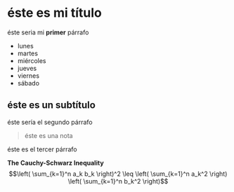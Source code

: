 # éste es mi título

éste seria mi **primer** párrafo

- lunes
- martes
- miércoles
- jueves
- viernes
- sábado

## éste es un subtítulo

éste sería el segundo párrafo

> éste es una nota

éste es el tercer párrafo

**The Cauchy-Schwarz Inequality**
$$\left( \sum_{k=1}^n a_k b_k \right)^2 \leq \left( \sum_{k=1}^n a_k^2 \right) \left( \sum_{k=1}^n b_k^2 \right)$$
